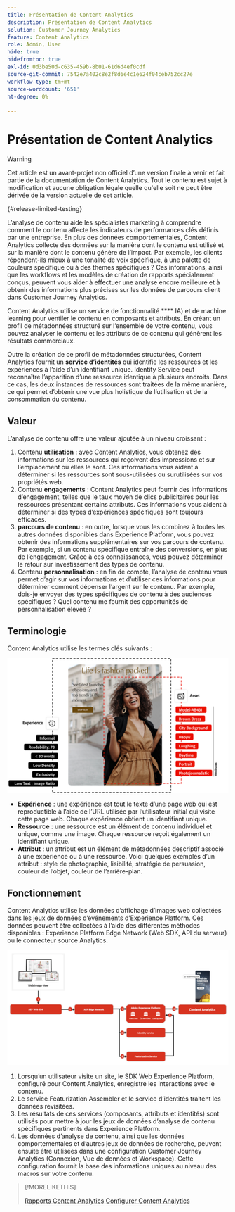 ```yaml
---
title: Présentation de Content Analytics
description: Présentation de Content Analytics
solution: Customer Journey Analytics
feature: Content Analytics
role: Admin, User
hide: true
hidefromtoc: true
exl-id: 0d3be50d-c635-459b-8b01-61d6d4ef0cdf
source-git-commit: 7542e7a402c8e2f8d6e4c1e624f04ceb752cc27e
workflow-type: tm+mt
source-wordcount: '651'
ht-degree: 0%

---
```


# Présentation de Content Analytics

<!-- 
This is a placeholder article for upcoming Content Analytics documentation. Currently used to set up contextual help entries for developer working on onboarding UI and workspace UI 
-->

>[!WARNING]
>
>Cet article est un avant-projet non officiel d’une version finale à venir et fait partie de la documentation de Content Analytics. Tout le contenu est sujet à modification et aucune obligation légale quelle qu&#39;elle soit ne peut être dérivée de la version actuelle de cet article.
>

{#release-limited-testing}

L’analyse de contenu aide les spécialistes marketing à comprendre comment le contenu affecte les indicateurs de performances clés définis par une entreprise. En plus des données comportementales, Content Analytics collecte des données sur la manière dont le contenu est utilisé et sur la manière dont le contenu génère de l’impact. Par exemple, les clients répondent-ils mieux à une tonalité de voix spécifique, à une palette de couleurs spécifique ou à des thèmes spécifiques ? Ces informations, ainsi que les workflows et les modèles de création de rapports spécialement conçus, peuvent vous aider à effectuer une analyse encore meilleure et à obtenir des informations plus précises sur les données de parcours client dans Customer Journey Analytics.

Content Analytics utilise un service de fonctionnalité **** IA) et de machine learning pour ventiler le contenu en composants et attributs. En créant un profil de métadonnées structuré sur l’ensemble de votre contenu, vous pouvez analyser le contenu et les attributs de ce contenu qui génèrent les résultats commerciaux.

Outre la création de ce profil de métadonnées structurées, Content Analytics fournit un **service d’identités** qui identifie les ressources et les expériences à l’aide d’un identifiant unique. Identity Service peut reconnaître l’apparition d’une ressource identique à plusieurs endroits. Dans ce cas, les deux instances de ressources sont traitées de la même manière, ce qui permet d’obtenir une vue plus holistique de l’utilisation et de la consommation du contenu.

## Valeur

L’analyse de contenu offre une valeur ajoutée à un niveau croissant :

1. Contenu **utilisation** : avec Content Analytics, vous obtenez des informations sur les ressources qui reçoivent des impressions et sur l’emplacement où elles le sont. Ces informations vous aident à déterminer si les ressources sont sous-utilisées ou surutilisées sur vos propriétés web.
1. Contenu **engagements** : Content Analytics peut fournir des informations d’engagement, telles que le taux moyen de clics publicitaires pour les ressources présentant certains attributs. Ces informations vous aident à déterminer si des types d’expériences spécifiques sont toujours efficaces.
1. **parcours de contenu** : en outre, lorsque vous les combinez à toutes les autres données disponibles dans Experience Platform, vous pouvez obtenir des informations supplémentaires sur vos parcours de contenu. Par exemple, si un contenu spécifique entraîne des conversions, en plus de l’engagement. Grâce à ces connaissances, vous pouvez déterminer le retour sur investissement des types de contenu.
1. Contenu **personnalisation** : en fin de compte, l’analyse de contenu vous permet d’agir sur vos informations et d’utiliser ces informations pour déterminer comment dépenser l’argent sur le contenu. Par exemple, dois-je envoyer des types spécifiques de contenu à des audiences spécifiques ? Quel contenu me fournit des opportunités de personnalisation élevée ?

## Terminologie

Content Analytics utilise les termes clés suivants :

![Assets et expériences](/help/content-analytics/assets//content-analytics-experience-asset.png)

* **Expérience** : une expérience est tout le texte d’une page web qui est reproductible à l’aide de l’URL utilisée par l’utilisateur initial qui visite cette page web. Chaque expérience obtient un identifiant unique.
* **Ressource** : une ressource est un élément de contenu individuel et unique, comme une image. Chaque ressource reçoit également un identifiant unique.
* **Attribut** : un attribut est un élément de métadonnées descriptif associé à une expérience ou à une ressource. Voici quelques exemples d’un attribut : style de photographie, lisibilité, stratégie de persuasion, couleur de l’objet, couleur de l’arrière-plan.

## Fonctionnement

Content Analytics utilise les données d’affichage d’images web collectées dans les jeux de données d’événements d’Experience Platform. Ces données peuvent être collectées à l’aide des différentes méthodes disponibles : Experience Platform Edge Network (Web SDK, API du serveur) ou le connecteur source Analytics.

![Content Analytics - Fonctionnement](assets/how-it-works.png)


1. Lorsqu’un utilisateur visite un site, le SDK Web Experience Platform, configuré pour Content Analytics, enregistre les interactions avec le contenu.
1. Le service Featurization Assembler et le service d’identités traitent les données revisitées.
1. Les résultats de ces services (composants, attributs et identités) sont utilisés pour mettre à jour les jeux de données d’analyse de contenu spécifiques pertinents dans Experience Platform.
1. Les données d’analyse de contenu, ainsi que les données comportementales et d’autres jeux de données de recherche, peuvent ensuite être utilisées dans une configuration Customer Journey Analytics (Connexion, Vue de données et Workspace). Cette configuration fournit la base des informations uniques au niveau des macros sur votre contenu.

>[!MORELIKETHIS]
>
>[Rapports Content Analytics](report/report.md)
>[Configurer Content Analytics](config/configuration.md)
